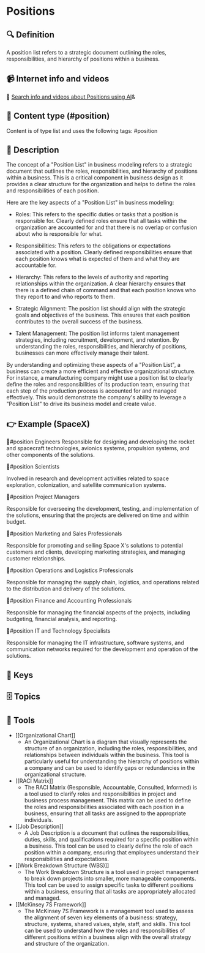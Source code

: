 
# Positions


## 🔍 Definition
A position list refers to a strategic document outlining the roles, responsibilities, and hierarchy of positions within a business.


## 📹 Internet info and videos
🤖 [Search info and videos about Positions using AI](https://www.perplexity.ai/search?q=videos+about+Positions:+
)&

## 📰 Content type (#position)
Content is of type list and uses the following tags: #position


## 📖 Description
The concept of a "Position List" in business modeling refers to a strategic document that outlines the roles, responsibilities, and hierarchy of positions within a business. This is a critical component in business design as it provides a clear structure for the organization and helps to define the roles and responsibilities of each position. 

Here are the key aspects of a "Position List" in business modeling:

- Roles: This refers to the specific duties or tasks that a position is responsible for. Clearly defined roles ensure that all tasks within the organization are accounted for and that there is no overlap or confusion about who is responsible for what.

- Responsibilities: This refers to the obligations or expectations associated with a position. Clearly defined responsibilities ensure that each position knows what is expected of them and what they are accountable for.

- Hierarchy: This refers to the levels of authority and reporting relationships within the organization. A clear hierarchy ensures that there is a defined chain of command and that each position knows who they report to and who reports to them.

- Strategic Alignment: The position list should align with the strategic goals and objectives of the business. This ensures that each position contributes to the overall success of the business.

- Talent Management: The position list informs talent management strategies, including recruitment, development, and retention. By understanding the roles, responsibilities, and hierarchy of positions, businesses can more effectively manage their talent.

By understanding and optimizing these aspects of a "Position List", a business can create a more efficient and effective organizational structure. For instance, a manufacturing company might use a position list to clearly define the roles and responsibilities of its production team, ensuring that each step of the production process is accounted for and managed effectively. This would demonstrate the company's ability to leverage a "Position List" to drive its business model and create value.

## 👉 Example (SpaceX)

🪪#position Engineers
Responsible for designing and developing the rocket and spacecraft technologies, avionics systems, propulsion systems, and other components of the solutions.

🪪#position Scientists

Involved in research and development activities related to space exploration, colonization, and satellite communication systems.

🪪#position Project Managers

Responsible for overseeing the development, testing, and implementation of the solutions, ensuring that the projects are delivered on time and within budget.

🪪#position Marketing and Sales Professionals

Responsible for promoting and selling Space X's solutions to potential customers and clients, developing marketing strategies, and managing customer relationships.

🪪#position Operations and Logistics Professionals

Responsible for managing the supply chain, logistics, and operations related to the distribution and delivery of the solutions.

🪪#position Finance and Accounting Professionals

Responsible for managing the financial aspects of the projects, including budgeting, financial analysis, and reporting.

🪪#position IT and Technology Specialists

Responsible for managing the IT infrastructure, software systems, and communication networks required for the development and operation of the solutions.


## 🔑 Keys



## 🗄️ Topics


## 🧰 Tools
- [[Organizational Chart]]
  - An Organizational Chart is a diagram that visually represents the structure of an organization, including the roles, responsibilities, and relationships between individuals within the business. This tool is particularly useful for understanding the hierarchy of positions within a company and can be used to identify gaps or redundancies in the organizational structure.
- [[RACI Matrix]]
  - The RACI Matrix (Responsible, Accountable, Consulted, Informed) is a tool used to clarify roles and responsibilities in project and business process management. This matrix can be used to define the roles and responsibilities associated with each position in a business, ensuring that all tasks are assigned to the appropriate individuals.
- [[Job Description]]
  - A Job Description is a document that outlines the responsibilities, duties, skills, and qualifications required for a specific position within a business. This tool can be used to clearly define the role of each position within a company, ensuring that employees understand their responsibilities and expectations.
- [[Work Breakdown Structure (WBS)]]
  - The Work Breakdown Structure is a tool used in project management to break down projects into smaller, more manageable components. This tool can be used to assign specific tasks to different positions within a business, ensuring that all tasks are appropriately allocated and managed.
- [[McKinsey 7S Framework]]
  - The McKinsey 7S Framework is a management tool used to assess the alignment of seven key elements of a business: strategy, structure, systems, shared values, style, staff, and skills. This tool can be used to understand how the roles and responsibilities of different positions within a business align with the overall strategy and structure of the organization.
